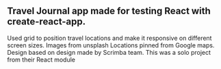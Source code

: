 ## Travel Journal app made for testing React with create-react-app. 

Used grid to position travel locations and make it responsive on different screen sizes. 
Images from unsplash
Locations pinned from Google maps. 
Design based on design made by Scrimba team. 
This was a solo project from their React module
